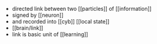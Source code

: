 - directed link between two [[particles]] of [[information]]
- signed by [[neuron]]
- and recorded into [[cyb]] [[local state]]
- [[brain/link]]
- link is basic unit of [[learning]]
